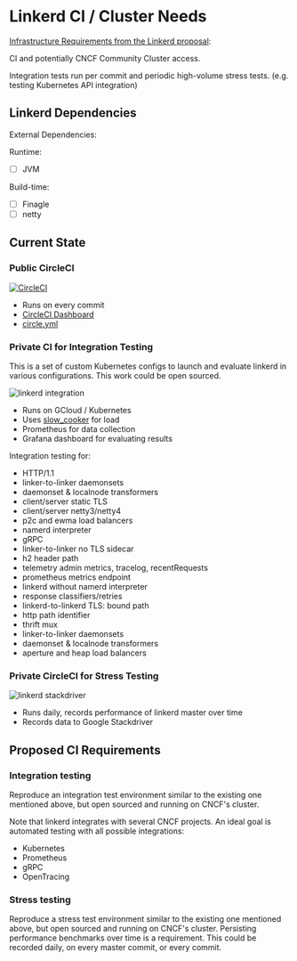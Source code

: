 # Linkerd CI / Cluster Needs

[Infrastructure Requirements from the Linkerd proposal](https://github.com/cncf/toc/blob/master/proposals/linkerd.adoc):

CI and potentially CNCF Community Cluster access.

Integration tests run per commit and periodic high-volume stress tests.
(e.g. testing Kubernetes API integration)

## Linkerd Dependencies

External Dependencies:

Runtime:
- [ ] JVM

Build-time:
- [ ] Finagle
- [ ] netty

## Current State

### Public CircleCI

[![CircleCI](https://circleci.com/gh/linkerd/linkerd/tree/master.svg?style=shield&circle-token=06d80fc52dbaeaac316d09b7ad4ada6f7d2bf31f)](https://circleci.com/gh/linkerd/linkerd)

* Runs on every commit
* [CircleCI Dashboard](https://circleci.com/gh/linkerd/linkerd)
* [circle.yml](https://github.com/linkerd/linkerd/blob/master/circle.yml)

### Private CI for Integration Testing

This is a set of custom Kubernetes configs to launch and evaluate linkerd in
various configurations. This work could be open sourced.

![linkerd integration](http://i.imgur.com/4dWNlYK.png "linkerd integration")

* Runs on GCloud / Kubernetes
* Uses [slow_cooker](https://github.com/BuoyantIO/slow_cooker) for load
* Prometheus for data collection
* Grafana dashboard for evaluating results

Integration testing for:
* HTTP/1.1
* linker-to-linker daemonsets
* daemonset & localnode transformers
* client/server static TLS
* client/server netty3/netty4
* p2c and ewma load balancers
* namerd interpreter
* gRPC
* linker-to-linker no TLS sidecar
* h2 header path
* telemetry admin metrics, tracelog, recentRequests
* prometheus metrics endpoint
* linkerd without namerd interpreter
* response classifiers/retries
* linkerd-to-linkerd TLS: bound path
* http path identifier
* thrift mux
* linker-to-linker daemonsets
* daemonset & localnode transformers
* aperture and heap load balancers

### Private CircleCI for Stress Testing

![linkerd stackdriver](http://i.imgur.com/ZCpXALN.png "linkerd stackdriver")

* Runs daily, records performance of linkerd master over time
* Records data to Google Stackdriver

## Proposed CI Requirements

### Integration testing

Reproduce an integration test environment similar to the existing one mentioned
above, but open sourced and running on CNCF's cluster.

Note that linkerd integrates with several CNCF projects. An ideal goal is
automated testing with all possible integrations:

* Kubernetes
* Prometheus
* gRPC
* OpenTracing

### Stress testing

Reproduce a stress test environment similar to the existing one mentioned above,
but open sourced and running on CNCF's cluster. Persisting performance
benchmarks over time is a requirement. This could be recorded daily, on every
master commit, or every commit.
